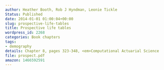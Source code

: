 ```yaml
---
author: Heather Booth, Rob J Hyndman, Leonie Tickle
Status: Published
date: 2014-01-01 01:00:04+00:00
slug: prospective-life-tables
title: Prospective life tables
wordpress_id: 2268
categories: Book chapters
tags:
- demography
details: Chapter 8, pages 323-348, <em>Computational Actuarial Science with R</em>, Chapman and Hall/CRC. edited by Arthur Charpentier
file: prospect.pdf
amazon: 1466592591
---
```

